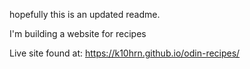 hopefully this is an updated readme. 

I'm building a website for recipes

Live site found at: https://k10hrn.github.io/odin-recipes/